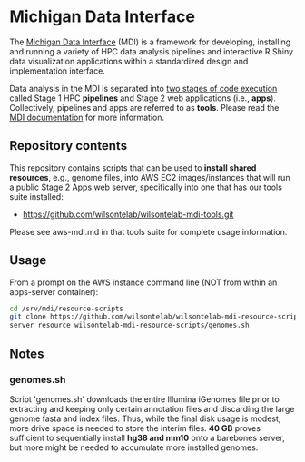 # Michigan Data Interface

The [Michigan Data Interface](https://midataint.github.io/) (MDI) 
is a framework for developing, installing and running a variety of 
HPC data analysis pipelines and interactive R Shiny data visualization 
applications within a standardized design and implementation interface.

Data analysis in the MDI is separated into 
[two stages of code execution](https://midataint.github.io/docs/analysis-flow/) 
called Stage 1 HPC **pipelines** and Stage 2 web applications (i.e., **apps**).
Collectively, pipelines and apps are referred to as **tools**.
Please read the [MDI documentation](https://midataint.github.io/) for 
more information.

## Repository contents

This repository contains scripts that can be used to 
**install shared resources**, e.g., genome files, into AWS EC2 
images/instances that will run a public Stage 2 Apps web server, 
specifically into one that has our tools suite installed:

- <https://github.com/wilsontelab/wilsontelab-mdi-tools.git>

Please see aws-mdi.md in that tools suite for complete usage information.

## Usage

From a prompt on the AWS instance command line (NOT from within
an apps-server container):

```bash
cd /srv/mdi/resource-scripts
git clone https://github.com/wilsontelab/wilsontelab-mdi-resource-scripts.git
server resource wilsontelab-mdi-resource-scripts/genomes.sh
```

## Notes

### genomes.sh

Script 'genomes.sh' downloads the entire Illumina iGenomes
file prior to extracting and keeping only certain annotation files
and discarding the large genome fasta and index files. Thus, while
the final disk usage is modest, more drive space is needed to store 
the interim files. **40 GB** proves sufficient to sequentially install 
**hg38 and mm10** onto a barebones server, but more might be needed 
to accumulate more installed genomes.
